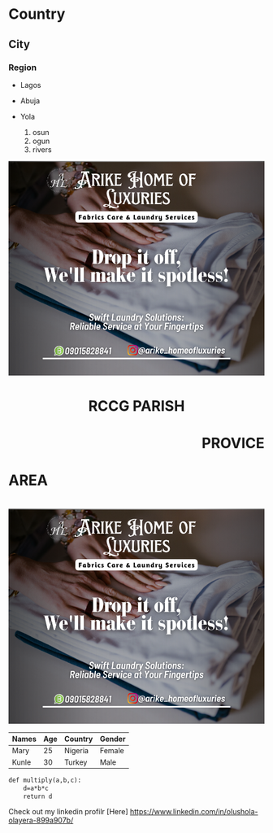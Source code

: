 # Country
## City
### Region


- Lagos
- Abuja
- Yola

  1. osun
  2. ogun
  3. rivers
     
![A drycleaning design](AA.png "Clean")

# <p align="center"/> RCCG PARISH </p>

# <p align="right"/> PROVICE </p>

# <p align="left"/> AREA </p>

# <div align="center">
<img src="AA.png">
</div>

|Names|Age|Country|Gender|
|-----|---|-------|------|
|Mary|25|Nigeria|Female|
|Kunle|30|Turkey|Male|


```
def multiply(a,b,c):
    d=a*b*c
    return d
```
Check out my linkedin profilr [Here] https://www.linkedin.com/in/olushola-olayera-899a907b/
